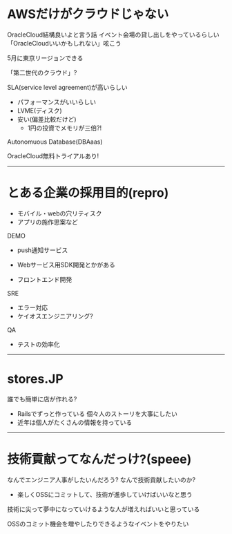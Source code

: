 # AWSだけがクラウドじゃない

OracleCloud結構良いよと言う話
イベント会場の貸し出しをやっているらしい
「OracleCloudいいかもしれない」呟こう

5月に東京リージョンできる

「第二世代のクラウド」?

SLA(service level agreement)が高いらしい
- パフォーマンスがいいらしい
- LVME(ディスク)
- 安い(偏差比較だけど)
  - 1円の投資でメモリが三倍?!

Autonomuous Database(DBAaas)

OracleCloud無料トライアルあり!

---

# とある企業の採用目的(repro)

- モバイル・webの穴リティスク
- アプリの施作思案など

DEMO
- push通知サービス

- Webサービス用SDK開発とかがある
- フロントエンド開発

SRE
- エラー対応
- ケイオスエンジニアリング?

QA
- テストの効率化

---

# stores.JP

誰でも簡単に店が作れる?
- Railsでずっと作っている
個々人のストーリを大事にしたい
- 近年は個人がたくさんの情報を持っている

---

# 技術貢献ってなんだっけ?(speee)

なんでエンジニア人事がしたいんだろう?
なんで技術貢献したいのか?
- 楽しくOSSにコミットして、技術が進歩していけばいいなと思う

技術に尖って夢中になっていけるような人が増えればいいと思っている

OSSのコミット機会を増やしたりできるようなイベントをやりたい
